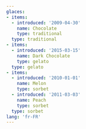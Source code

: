 ```yaml
---
glaces:
- items:
  - introduced: '2009-04-30'
    name: Chocolate
    type: traditional
  type: traditional
- items:
  - introduced: '2015-03-15'
    name: Dark Chocolate
    type: gelato
  type: gelato
- items:
  - introduced: '2010-01-01'
    name: Melon
    type: sorbet
  - introduced: '2011-03-03'
    name: Peach
    type: sorbet
  type: sorbet
lang: 'fr-FR'
---
```


